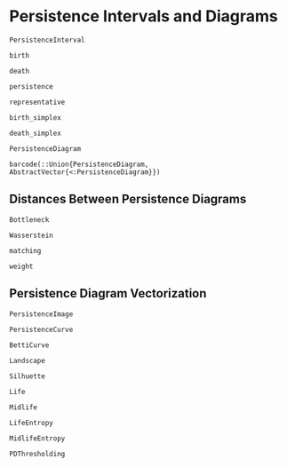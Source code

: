 # Persistence Intervals and Diagrams

```@docs
PersistenceInterval
```

```@docs
birth
```

```@docs
death
```

```@docs
persistence
```

```@docs
representative
```

```@docs
birth_simplex
```

```@docs
death_simplex
```

```@docs
PersistenceDiagram
```

```@docs
barcode(::Union{PersistenceDiagram, AbstractVector{<:PersistenceDiagram}})
```

## Distances Between Persistence Diagrams

```@docs
Bottleneck
```

```@docs
Wasserstein
```

```@docs
matching
```

```@docs
weight
```

## Persistence Diagram Vectorization

```@docs
PersistenceImage
```

```@docs
PersistenceCurve
```

```@docs
BettiCurve
```

```@docs
Landscape
```

```@docs
Silhuette
```

```@docs
Life
```

```@docs
Midlife
```

```@docs
LifeEntropy
```

```@docs
MidlifeEntropy
```

```@docs
PDThresholding
```

